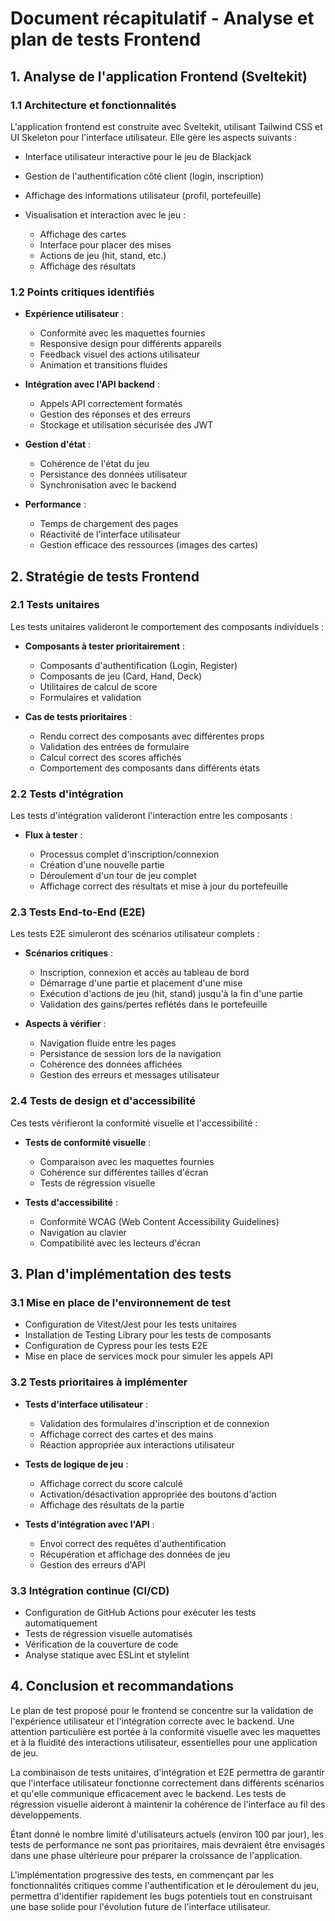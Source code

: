 # Document récapitulatif - Analyse et plan de tests Frontend

## 1. Analyse de l'application Frontend (Sveltekit)

### 1.1 Architecture et fonctionnalités

L'application frontend est construite avec Sveltekit, utilisant Tailwind CSS et UI Skeleton pour l'interface utilisateur. Elle gère les aspects suivants :

* Interface utilisateur interactive pour le jeu de Blackjack
* Gestion de l'authentification côté client (login, inscription)
* Affichage des informations utilisateur (profil, portefeuille)
* Visualisation et interaction avec le jeu :

  * Affichage des cartes
  * Interface pour placer des mises
  * Actions de jeu (hit, stand, etc.)
  * Affichage des résultats

### 1.2 Points critiques identifiés

* **Expérience utilisateur** :

  * Conformité avec les maquettes fournies
  * Responsive design pour différents appareils
  * Feedback visuel des actions utilisateur
  * Animation et transitions fluides

* **Intégration avec l'API backend** :

  * Appels API correctement formatés
  * Gestion des réponses et des erreurs
  * Stockage et utilisation sécurisée des JWT

* **Gestion d'état** :

  * Cohérence de l'état du jeu
  * Persistance des données utilisateur
  * Synchronisation avec le backend

* **Performance** :

  * Temps de chargement des pages
  * Réactivité de l'interface utilisateur
  * Gestion efficace des ressources (images des cartes)

## 2. Stratégie de tests Frontend

### 2.1 Tests unitaires

Les tests unitaires valideront le comportement des composants individuels :

* **Composants à tester prioritairement** :

  * Composants d'authentification (Login, Register)
  * Composants de jeu (Card, Hand, Deck)
  * Utilitaires de calcul de score
  * Formulaires et validation

* **Cas de tests prioritaires** :

  * Rendu correct des composants avec différentes props
  * Validation des entrées de formulaire
  * Calcul correct des scores affichés
  * Comportement des composants dans différents états

### 2.2 Tests d'intégration

Les tests d'intégration valideront l'interaction entre les composants :

* **Flux à tester** :

  * Processus complet d'inscription/connexion
  * Création d'une nouvelle partie
  * Déroulement d'un tour de jeu complet
  * Affichage correct des résultats et mise à jour du portefeuille

### 2.3 Tests End-to-End (E2E)

Les tests E2E simuleront des scénarios utilisateur complets :

* **Scénarios critiques** :

  * Inscription, connexion et accès au tableau de bord
  * Démarrage d'une partie et placement d'une mise
  * Exécution d'actions de jeu (hit, stand) jusqu'à la fin d'une partie
  * Validation des gains/pertes reflétés dans le portefeuille

* **Aspects à vérifier** :

  * Navigation fluide entre les pages
  * Persistance de session lors de la navigation
  * Cohérence des données affichées
  * Gestion des erreurs et messages utilisateur

### 2.4 Tests de design et d'accessibilité

Ces tests vérifieront la conformité visuelle et l'accessibilité :

* **Tests de conformité visuelle** :

  * Comparaison avec les maquettes fournies
  * Cohérence sur différentes tailles d'écran
  * Tests de régression visuelle

* **Tests d'accessibilité** :

  * Conformité WCAG (Web Content Accessibility Guidelines)
  * Navigation au clavier
  * Compatibilité avec les lecteurs d'écran

## 3. Plan d'implémentation des tests

### 3.1 Mise en place de l'environnement de test

* Configuration de Vitest/Jest pour les tests unitaires
* Installation de Testing Library pour les tests de composants
* Configuration de Cypress pour les tests E2E
* Mise en place de services mock pour simuler les appels API

### 3.2 Tests prioritaires à implémenter

* **Tests d'interface utilisateur** :

  * Validation des formulaires d'inscription et de connexion
  * Affichage correct des cartes et des mains
  * Réaction appropriée aux interactions utilisateur

* **Tests de logique de jeu** :

  * Affichage correct du score calculé
  * Activation/désactivation appropriée des boutons d'action
  * Affichage des résultats de la partie

* **Tests d'intégration avec l'API** :

  * Envoi correct des requêtes d'authentification
  * Récupération et affichage des données de jeu
  * Gestion des erreurs d'API

### 3.3 Intégration continue (CI/CD)

* Configuration de GitHub Actions pour exécuter les tests automatiquement
* Tests de régression visuelle automatisés
* Vérification de la couverture de code
* Analyse statique avec ESLint et stylelint

## 4. Conclusion et recommandations

Le plan de test proposé pour le frontend se concentre sur la validation de l'expérience utilisateur et l'intégration correcte avec le backend. Une attention particulière est portée à la conformité visuelle avec les maquettes et à la fluidité des interactions utilisateur, essentielles pour une application de jeu.

La combinaison de tests unitaires, d'intégration et E2E permettra de garantir que l'interface utilisateur fonctionne correctement dans différents scénarios et qu'elle communique efficacement avec le backend. Les tests de régression visuelle aideront à maintenir la cohérence de l'interface au fil des développements.

Étant donné le nombre limité d'utilisateurs actuels (environ 100 par jour), les tests de performance ne sont pas prioritaires, mais devraient être envisagés dans une phase ultérieure pour préparer la croissance de l'application.

L'implémentation progressive des tests, en commençant par les fonctionnalités critiques comme l'authentification et le déroulement du jeu, permettra d'identifier rapidement les bugs potentiels tout en construisant une base solide pour l'évolution future de l'interface utilisateur.
